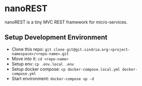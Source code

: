 # nanoREST

nanoREST is a tiny MVC REST framework for micro-services.

## Setup Development Environment

- Clone this repo: `git clone git@git.sindria.org:<project-namespace>/<repo-name>.git`
- Move into it: `cd <repo-name>`
- Setup env: `cp .env.local .env`
- Setup docker compose: `cp docker-compose.local.yml docker-compose.yml`
- Start environment: `docker-compose up -d`
